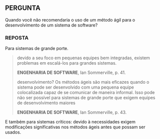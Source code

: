 ## PERGUNTA

Quando você não recomendaria o uso de um método ágil para o desenvolvimento de um sistema de software?

### REPOSTA 

Para sistemas de grande porte.

> devido a seu foco em pequenas equipes bem integradas, existem problemas em escalá-los para grandes sistemas.
>
> **ENGENHARIA DE SOFTWARE**, Ian Sommerville, p. 41.
>
> desenvolvimento? Os métodos ágeis são mais eficazes quando o sistema pode ser desenvolvido com uma pequena equipe colocalizada capaz de se comunicar de maneira informal. Isso pode não ser possível para sistemas de grande porte que exigem equipes de desenvolvimento maiores
>
> **ENGENHARIA DE SOFTWARE**, Ian Sommerville, p. 43.

E também para sistemas críticos: devido à necessidades exigem modificações significativas nos métodos ágeis antes que possam ser usados.
